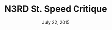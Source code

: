 ---
layout: default
categories: events
title: N3RD St. Speed Critique
subheader:
time: 5:30pm
date: July 22, 2015
location: Arcweb Office
button: true
eventlink: http://www.meetup.com/ux-philly/events/223422944/
---
